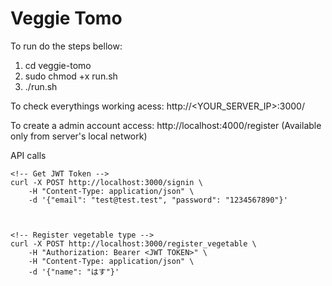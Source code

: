 # Veggie Tomo

To run do the steps bellow:
1. cd veggie-tomo
2. sudo chmod +x run.sh
3. ./run.sh


To check everythings working acess:
http://<YOUR_SERVER_IP>:3000/

To create a admin account access:
http://localhost:4000/register  (Available only from server's local network)



API calls

```
<!-- Get JWT Token -->
curl -X POST http://localhost:3000/signin \
    -H "Content-Type: application/json" \
    -d '{"email": "test@test.test", "password": "1234567890"}'



<!-- Register vegetable type -->
curl -X POST http://localhost:3000/register_vegetable \
    -H "Authorization: Bearer <JWT TOKEN>" \
    -H "Content-Type: application/json" \
    -d '{"name": "はす"}'
```